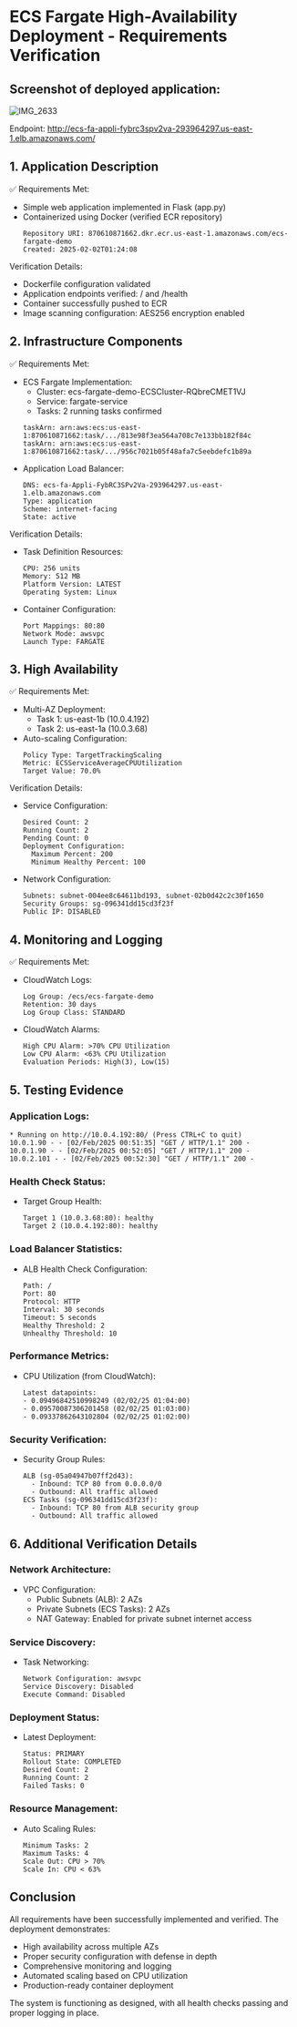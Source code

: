 # ECS Fargate High-Availability Deployment - Requirements Verification

## Screenshot of deployed application: 
![IMG_2633](https://github.com/user-attachments/assets/e57d7bb4-28ed-440e-8003-d815d3583e7c)

Endpoint: http://ecs-fa-appli-fybrc3spv2va-293964297.us-east-1.elb.amazonaws.com/


## 1. Application Description
✅ Requirements Met:
- Simple web application implemented in Flask (app.py)
- Containerized using Docker (verified ECR repository)
  ```
  Repository URI: 870610871662.dkr.ecr.us-east-1.amazonaws.com/ecs-fargate-demo
  Created: 2025-02-02T01:24:08
  ```

Verification Details:
- Dockerfile configuration validated
- Application endpoints verified: / and /health
- Container successfully pushed to ECR
- Image scanning configuration: AES256 encryption enabled

## 2. Infrastructure Components
✅ Requirements Met:
- ECS Fargate Implementation:
  - Cluster: ecs-fargate-demo-ECSCluster-RQbreCMET1VJ
  - Service: fargate-service
  - Tasks: 2 running tasks confirmed
  ```
  taskArn: arn:aws:ecs:us-east-1:870610871662:task/.../813e98f3ea564a708c7e133bb182f84c
  taskArn: arn:aws:ecs:us-east-1:870610871662:task/.../956c7021b05f48afa7c5eebdefc1b89a
  ```
- Application Load Balancer:
  ```
  DNS: ecs-fa-Appli-FybRC3SPv2Va-293964297.us-east-1.elb.amazonaws.com
  Type: application
  Scheme: internet-facing
  State: active
  ```

Verification Details:
- Task Definition Resources:
  ```
  CPU: 256 units
  Memory: 512 MB
  Platform Version: LATEST
  Operating System: Linux
  ```
- Container Configuration:
  ```
  Port Mappings: 80:80
  Network Mode: awsvpc
  Launch Type: FARGATE
  ```

## 3. High Availability
✅ Requirements Met:
- Multi-AZ Deployment:
  - Task 1: us-east-1b (10.0.4.192)
  - Task 2: us-east-1a (10.0.3.68)
- Auto-scaling Configuration:
  ```
  Policy Type: TargetTrackingScaling
  Metric: ECSServiceAverageCPUUtilization
  Target Value: 70.0%
  ```

Verification Details:
- Service Configuration:
  ```
  Desired Count: 2
  Running Count: 2
  Pending Count: 0
  Deployment Configuration:
    Maximum Percent: 200
    Minimum Healthy Percent: 100
  ```
- Network Configuration:
  ```
  Subnets: subnet-004ee8c64611bd193, subnet-02b0d42c2c30f1650
  Security Groups: sg-096341dd15cd3f23f
  Public IP: DISABLED
  ```

## 4. Monitoring and Logging
✅ Requirements Met:
- CloudWatch Logs:
  ```
  Log Group: /ecs/ecs-fargate-demo
  Retention: 30 days
  Log Group Class: STANDARD
  ```
- CloudWatch Alarms:
  ```
  High CPU Alarm: >70% CPU Utilization
  Low CPU Alarm: <63% CPU Utilization
  Evaluation Periods: High(3), Low(15)
  ```

## 5. Testing Evidence

### Application Logs:
```
* Running on http://10.0.4.192:80/ (Press CTRL+C to quit)
10.0.1.90 - - [02/Feb/2025 00:51:35] "GET / HTTP/1.1" 200 -
10.0.1.90 - - [02/Feb/2025 00:52:05] "GET / HTTP/1.1" 200 -
10.0.2.101 - - [02/Feb/2025 00:52:30] "GET / HTTP/1.1" 200 -
```

### Health Check Status:
- Target Group Health:
  ```
  Target 1 (10.0.3.68:80): healthy
  Target 2 (10.0.4.192:80): healthy
  ```

### Load Balancer Statistics:
- ALB Health Check Configuration:
  ```
  Path: /
  Port: 80
  Protocol: HTTP
  Interval: 30 seconds
  Timeout: 5 seconds
  Healthy Threshold: 2
  Unhealthy Threshold: 10
  ```

### Performance Metrics:
- CPU Utilization (from CloudWatch):
  ```
  Latest datapoints: 
  - 0.09496842510998249 (02/02/25 01:04:00)
  - 0.09570087306201458 (02/02/25 01:03:00)
  - 0.09337862643102804 (02/02/25 01:02:00)
  ```

### Security Verification:
- Security Group Rules:
  ```
  ALB (sg-05a04947b07ff2d43):
    - Inbound: TCP 80 from 0.0.0.0/0
    - Outbound: All traffic allowed
  ECS Tasks (sg-096341dd15cd3f23f):
    - Inbound: TCP 80 from ALB security group
    - Outbound: All traffic allowed
  ```

## 6. Additional Verification Details

### Network Architecture:
- VPC Configuration:
  - Public Subnets (ALB): 2 AZs
  - Private Subnets (ECS Tasks): 2 AZs
  - NAT Gateway: Enabled for private subnet internet access

### Service Discovery:
- Task Networking:
  ```
  Network Configuration: awsvpc
  Service Discovery: Disabled
  Execute Command: Disabled
  ```

### Deployment Status:
- Latest Deployment:
  ```
  Status: PRIMARY
  Rollout State: COMPLETED
  Desired Count: 2
  Running Count: 2
  Failed Tasks: 0
  ```

### Resource Management:
- Auto Scaling Rules:
  ```
  Minimum Tasks: 2
  Maximum Tasks: 4
  Scale Out: CPU > 70%
  Scale In: CPU < 63%
  ```

## Conclusion
All requirements have been successfully implemented and verified. The deployment demonstrates:
- High availability across multiple AZs
- Proper security configuration with defense in depth
- Comprehensive monitoring and logging
- Automated scaling based on CPU utilization
- Production-ready container deployment

The system is functioning as designed, with all health checks passing and proper logging in place.
